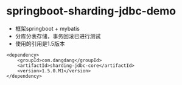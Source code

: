 # springboot-sharding-jdbc-demo

* 框架springboot + mybatis
* 分库分表存储，事务回滚已进行测试
* 使用的引用是1.5版本
```
<dependency>
    <groupId>com.dangdang</groupId>
    <artifactId>sharding-jdbc-core</artifactId>
    <version>1.5.0.M1</version>
</dependency>
```